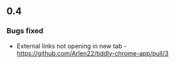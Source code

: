 ## 0.4
### Bugs fixed
* External links not opening in new tab - https://github.com/Arlen22/tiddly-chrome-app/pull/3
